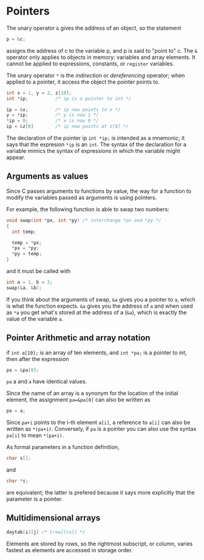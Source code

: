 # Pointers

The unary operator `&` gives the address of an object, so the statement

```C
p = &c;
```

assigns the address of c to the variable p, and p is said to "point to" c.  The
`&` operator only applies to objects in memory: variables and array elements.
It cannot be applied to expressions, constants, or `register` variables.

The unary operator `*` is the _indirection_ or _dereferencing_ operator; when
applied to a pointer, it access the object the pointer points to.

```C
int x = 1, y = 2, z[10];
int *ip;          /* ip is a pointer to int */

ip = &x;          /* ip now points to x */
y = *ip;          /* y is now 1 */
*ip = 0;          /* x is now 0 */
ip = &z[0]        /* ip now points at z[0] */
```

The declaration of the pointer ip `int *ip;` is intended as a mnemonic; it says
that the expresion `*ip` is an `int`. The syntax of the declaration for a
variable mimics the syntax of expressions in which the variable might appear.

## Arguments as values

Since C passes arguments to functions by value, the way for a function to
modify the variables passed as arguments is using pointers.

For example, the following function is able to swap two numbers:
```C
void swap(int *px, int *py) /* interchange *px and *py */
{
  int temp;

  temp = *px;
  *px = *py;
  *py = temp;
}
```

and it must be called with

```C
int a = 1, b = 2;
swap(&a, &b);
```

If you think about the arguments of swap, `&a` gives you a pointer to `a`,
which is what the function expects. `&a` gives you the address of `a` and when
used as `*a` you get what's stored at the address of a (`&a`), which
is exactly the value of the variable `a`.

## Pointer Arithmetic and array notation

if `int a[10];` is an array of ten elements, and `int *pa;` is a pointer to
int, then after the expression

```C
pa = &pa[0];
```

`pa` a and `a` have identical values.

Since the name of an array is a synonym for the location of the initial
element, the assignment `pa=&pa[0]` can also be written as

```C
pa = a;
```

Since `pa+i` points to the i-th element `a[i]`, a reference to `a[i]` can also
be written as `*(pa+i)`. Conversely, if `pa` is a pointer you can also use the
syntax `pa[i]` to mean `*(pa+i)`.

As formal parameters in a function definition,

```C
char s[];
```
and
```C
char *s;
```

are equivalent; the latter is prefered because it says more explicitly that the
parameter is a pointer.

## Multidimensional arrays

```C
daytab[i][j] /* [row][col] */
```

Elements are stored by rows, so the rightmost subscript, or column, varies fastest as elements are accessed in storage order.
